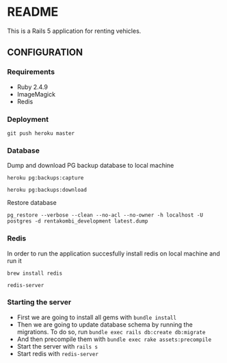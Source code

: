 # README

This is a Rails 5 application for renting vehicles.

## CONFIGURATION

### Requirements
* Ruby 2.4.9
* ImageMagick
* Redis

### Deployment

`git push heroku master`

### Database

Dump and download PG backup database to local machine

`heroku pg:backups:capture`

`heroku pg:backups:download`

Restore database

`pg_restore --verbose --clean --no-acl --no-owner -h localhost -U postgres -d rentakombi_development latest.dump`


### Redis

In order to run the application succesfully install redis on local machine and run it

`brew install redis`

`redis-server`


### Starting the server
- First we are going to install all gems with ```bundle install```
- Then we are going to update database schema by running the migrations. To do so, run ```bundle exec rails db:create db:migrate```
- And then precompile them with ```bundle exec rake assets:precompile```
- Start the server with ```rails s```
- Start redis with ```redis-server```



  
